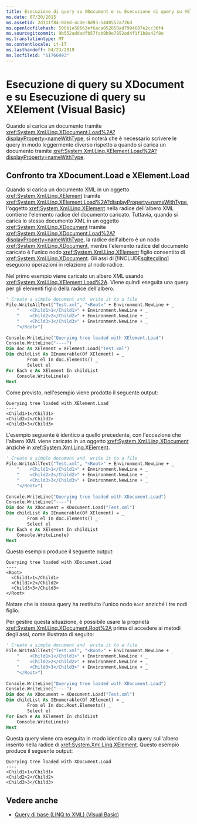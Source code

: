 ```yaml
---
title: Esecuzione di query su XDocument e su Esecuzione di query su XElement (Visual Basic)
ms.date: 07/20/2015
ms.assetid: 2d111f84-0ded-4cde-8d93-5440557a726d
ms.openlocfilehash: 500b1e58663ef6aca052850ad7994687e2cc36f4
ms.sourcegitcommit: 9b552addadfb57fab0b9e7852ed4f1f1b8a42f8e
ms.translationtype: MT
ms.contentlocale: it-IT
ms.lasthandoff: 04/23/2019
ms.locfileid: "61766493"
---
```

# <a name="querying-an-xdocument-vs-querying-an-xelement-visual-basic"></a>Esecuzione di query su XDocument e su Esecuzione di query su XElement (Visual Basic)
Quando si carica un documento tramite <xref:System.Xml.Linq.XDocument.Load%2A?displayProperty=nameWithType>, si noterà che è necessario scrivere le query in modo leggermente diverso rispetto a quando si carica un documento tramite <xref:System.Xml.Linq.XElement.Load%2A?displayProperty=nameWithType>.  
  
## <a name="comparison-of-xdocumentload-and-xelementload"></a>Confronto tra XDocument.Load e XElement.Load  
 Quando si carica un documento XML in un oggetto <xref:System.Xml.Linq.XElement> tramite <xref:System.Xml.Linq.XElement.Load%2A?displayProperty=nameWithType>, l'oggetto <xref:System.Xml.Linq.XElement> nella radice dell'albero XML contiene l'elemento radice del documento caricato. Tuttavia, quando si carica lo stesso documento XML in un oggetto <xref:System.Xml.Linq.XDocument> tramite <xref:System.Xml.Linq.XDocument.Load%2A?displayProperty=nameWithType>, la radice dell'albero è un nodo <xref:System.Xml.Linq.XDocument>, mentre l'elemento radice del documento caricato è l'unico nodo <xref:System.Xml.Linq.XElement> figlio consentito di <xref:System.Xml.Linq.XDocument>. Gli assi di [!INCLUDE[sqltecxlinq](~/includes/sqltecxlinq-md.md)] eseguono operazioni in relazione al nodo radice.  
  
 Nel primo esempio viene caricato un albero XML usando <xref:System.Xml.Linq.XElement.Load%2A>. Viene quindi eseguita una query per gli elementi figlio della radice dell'albero.  
  
```vb  
' Create a simple document and  write it to a file  
File.WriteAllText("Test.xml", "<Root>" + Environment.NewLine + _  
    "    <Child1>1</Child1>" + Environment.NewLine + _  
    "    <Child2>2</Child2>" + Environment.NewLine + _  
    "    <Child3>3</Child3>" + Environment.NewLine + _  
    "</Root>")  
  
Console.WriteLine("Querying tree loaded with XElement.Load")  
Console.WriteLine("----")  
Dim doc As XElement = XElement.Load("Test.xml")  
Dim childList As IEnumerable(Of XElement) = _  
        From el In doc.Elements() _  
        Select el  
For Each e As XElement In childList  
    Console.WriteLine(e)  
Next  
```  
  
 Come previsto, nell'esempio viene prodotto il seguente output:  
  
```  
Querying tree loaded with XElement.Load  
----  
<Child1>1</Child1>  
<Child2>2</Child2>  
<Child3>3</Child3>  
```  
  
 L'esempio seguente è identico a quello precedente, con l'eccezione che l'albero XML viene caricato in un oggetto <xref:System.Xml.Linq.XDocument> anziché in <xref:System.Xml.Linq.XElement>.  
  
```vb  
' Create a simple document and  write it to a file  
File.WriteAllText("Test.xml", "<Root>" + Environment.NewLine + _  
    "    <Child1>1</Child1>" + Environment.NewLine + _  
    "    <Child2>2</Child2>" + Environment.NewLine + _  
    "    <Child3>3</Child3>" + Environment.NewLine + _  
    "</Root>")  
  
Console.WriteLine("Querying tree loaded with XDocument.Load")  
Console.WriteLine("----")  
Dim doc As XDocument = XDocument.Load("Test.xml")  
Dim childList As IEnumerable(Of XElement) = _  
        From el In doc.Elements() _  
        Select el  
For Each e As XElement In childList  
    Console.WriteLine(e)  
Next  
```  
  
 Questo esempio produce il seguente output:  
  
```  
Querying tree loaded with XDocument.Load  
----  
<Root>  
  <Child1>1</Child1>  
  <Child2>2</Child2>  
  <Child3>3</Child3>  
</Root>  
```  
  
 Notare che la stessa query ha restituito l'unico nodo `Root` anziché i tre nodi figlio.  
  
 Per gestire questa situazione, è possibile usare la proprietà <xref:System.Xml.Linq.XDocument.Root%2A> prima di accedere ai metodi degli assi, come illustrato di seguito:  
  
```vb  
' Create a simple document and  write it to a file  
File.WriteAllText("Test.xml", "<Root>" + Environment.NewLine + _  
    "    <Child1>1</Child1>" + Environment.NewLine + _  
    "    <Child2>2</Child2>" + Environment.NewLine + _  
    "    <Child3>3</Child3>" + Environment.NewLine + _  
    "</Root>")  
  
Console.WriteLine("Querying tree loaded with XDocument.Load")  
Console.WriteLine("----")  
Dim doc As XDocument = XDocument.Load("Test.xml")  
Dim childList As IEnumerable(Of XElement) = _  
        From el In doc.Root.Elements() _  
        Select el  
For Each e As XElement In childList  
    Console.WriteLine(e)  
Next  
```  
  
 Questa query viene ora eseguita in modo identico alla query sull'albero inserito nella radice di <xref:System.Xml.Linq.XElement>. Questo esempio produce il seguente output:  
  
```  
Querying tree loaded with XDocument.Load  
----  
<Child1>1</Child1>  
<Child2>2</Child2>  
<Child3>3</Child3>  
```  
  
## <a name="see-also"></a>Vedere anche

- [Query di base (LINQ to XML) (Visual Basic)](../../../../visual-basic/programming-guide/concepts/linq/basic-queries-linq-to-xml.md)
